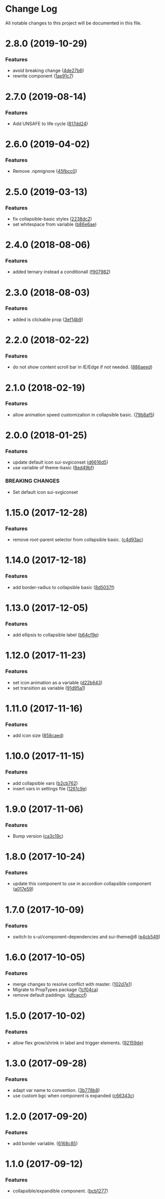 # Change Log

All notable changes to this project will be documented in this file.

<a name="2.8.0"></a>
# 2.8.0 (2019-10-29)


### Features

* avoid breaking change ([4de27b6](https://github.com/SUI-Components/schibsted-spain-components/commit/4de27b6))
* rewrite component ([1ae91c7](https://github.com/SUI-Components/schibsted-spain-components/commit/1ae91c7))



<a name="2.7.0"></a>
# 2.7.0 (2019-08-14)


### Features

* Add UNSAFE to life cycle ([817dd24](https://github.com/SUI-Components/schibsted-spain-components/commit/817dd24))



<a name="2.6.0"></a>
# 2.6.0 (2019-04-02)


### Features

* Remove .npmignore ([45fbcc0](https://github.com/SUI-Components/schibsted-spain-components/commit/45fbcc0))



<a name="2.5.0"></a>
# 2.5.0 (2019-03-13)


### Features

* fix collapsible-basic styles ([2238dc2](https://github.com/SUI-Components/schibsted-spain-components/commit/2238dc2))
* set whitespace from variable ([b86e6ae](https://github.com/SUI-Components/schibsted-spain-components/commit/b86e6ae))



<a name="2.4.0"></a>
# 2.4.0 (2018-08-06)


### Features

* added ternary instead a conditionall ([f907982](https://github.com/SUI-Components/schibsted-spain-components/commit/f907982))



<a name="2.3.0"></a>
# 2.3.0 (2018-08-03)


### Features

* added is clickable prop ([3ef14b9](https://github.com/SUI-Components/schibsted-spain-components/commit/3ef14b9))



<a name="2.2.0"></a>
# 2.2.0 (2018-02-22)


### Features

* do not show content scroll bar in IE/Edge if not needed. ([886aeed](https://github.com/SUI-Components/schibsted-spain-components/commit/886aeed))



<a name="2.1.0"></a>
# 2.1.0 (2018-02-19)


### Features

* allow animation speed customization in collapsible basic. ([79b8af5](https://github.com/SUI-Components/schibsted-spain-components/commit/79b8af5))



<a name="2.0.0"></a>
# 2.0.0 (2018-01-25)


### Features

* update default icon sui-svgiconset ([d6616d5](https://github.com/SUI-Components/schibsted-spain-components/commit/d6616d5))
* use variable of theme-basic ([8ed49bf](https://github.com/SUI-Components/schibsted-spain-components/commit/8ed49bf))


### BREAKING CHANGES

* Set default icon sui-svgiconset



<a name="1.15.0"></a>
# 1.15.0 (2017-12-28)


### Features

* remove root-parent selector from collapsible basic. ([c4d93ac](https://github.com/SUI-Components/schibsted-spain-components/commit/c4d93ac))



<a name="1.14.0"></a>
# 1.14.0 (2017-12-18)


### Features

* add border-radius to collapsible basic ([8d5037f](https://github.com/SUI-Components/schibsted-spain-components/commit/8d5037f))



<a name="1.13.0"></a>
# 1.13.0 (2017-12-05)


### Features

* add ellipsis to collapsible label ([b64cf9e](https://github.com/SUI-Components/schibsted-spain-components/commit/b64cf9e))



<a name="1.12.0"></a>
# 1.12.0 (2017-11-23)


### Features

* set icon animation as a variable ([d22b643](https://github.com/SUI-Components/schibsted-spain-components/commit/d22b643))
* set transition as variable ([91d95a1](https://github.com/SUI-Components/schibsted-spain-components/commit/91d95a1))



<a name="1.11.0"></a>
# 1.11.0 (2017-11-16)


### Features

* add icon size ([858caed](https://github.com/SUI-Components/schibsted-spain-components/commit/858caed))



<a name="1.10.0"></a>
# 1.10.0 (2017-11-15)


### Features

* add collapsible vars ([b2cb762](https://github.com/SUI-Components/schibsted-spain-components/commit/b2cb762))
* insert vars in settings file ([1261c9e](https://github.com/SUI-Components/schibsted-spain-components/commit/1261c9e))



<a name="1.9.0"></a>
# 1.9.0 (2017-11-06)


### Features

* Bump version ([ca3c19c](https://github.com/SUI-Components/schibsted-spain-components/commit/ca3c19c))



<a name="1.8.0"></a>
# 1.8.0 (2017-10-24)


### Features

* update this component to use in accordion collapsible component ([a017e59](https://github.com/SUI-Components/schibsted-spain-components/commit/a017e59))



<a name="1.7.0"></a>
# 1.7.0 (2017-10-09)


### Features

* switch to s-ui/component-dependencies and sui-theme@8 ([e4cb549](https://github.com/SUI-Components/schibsted-spain-components/commit/e4cb549))



<a name="1.6.0"></a>
# 1.6.0 (2017-10-05)


### Features

* merge changes to resolve conflict with master. ([102d7e1](https://github.com/SUI-Components/schibsted-spain-components/commit/102d7e1))
* Migrate to PropTypes package ([1cf04ca](https://github.com/SUI-Components/schibsted-spain-components/commit/1cf04ca))
* remove default paddings. ([dfcaccf](https://github.com/SUI-Components/schibsted-spain-components/commit/dfcaccf))



<a name="1.5.0"></a>
# 1.5.0 (2017-10-02)


### Features

* allow flex grow/shrink in label and trigger elements. ([92159de](https://github.com/SUI-Components/schibsted-spain-components/commit/92159de))



<a name="1.3.0"></a>
# 1.3.0 (2017-09-28)


### Features

* adapt var name to convention. ([3b778b8](https://github.com/SUI-Components/schibsted-spain-components/commit/3b778b8))
* use custom bgc when component is expanded ([c66343c](https://github.com/SUI-Components/schibsted-spain-components/commit/c66343c))



<a name="1.2.0"></a>
# 1.2.0 (2017-09-20)


### Features

* add border variable. ([6168c85](https://github.com/SUI-Components/schibsted-spain-components/commit/6168c85))



<a name="1.1.0"></a>
# 1.1.0 (2017-09-12)


### Features

* collapsible/expandible component. ([bcb1277](https://github.com/SUI-Components/schibsted-spain-components/commit/bcb1277))



